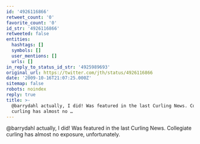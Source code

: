 ```yaml
---
id: '4926116866'
retweet_count: '0'
favorite_count: '0'
id_str: '4926116866'
retweeted: false
entities:
  hashtags: []
  symbols: []
  user_mentions: []
  urls: []
in_reply_to_status_id_str: '4925989693'
original_url: https://twitter.com/jth/status/4926116866
date: '2009-10-16T21:07:25.000Z'
sitemap: false
robots: noindex
reply: true
title: >-
  @barrydahl actually, I did! Was featured in the last Curling News. Collegiate
  curling has almost no …
---
```


@barrydahl actually, I did! Was featured in the last Curling News. Collegiate curling has almost no exposure, unfortunately.